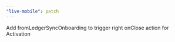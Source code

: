 ```yaml
---
"live-mobile": patch
---
```


Add fromLedgerSyncOnboarding to trigger right onClose action for Activation
